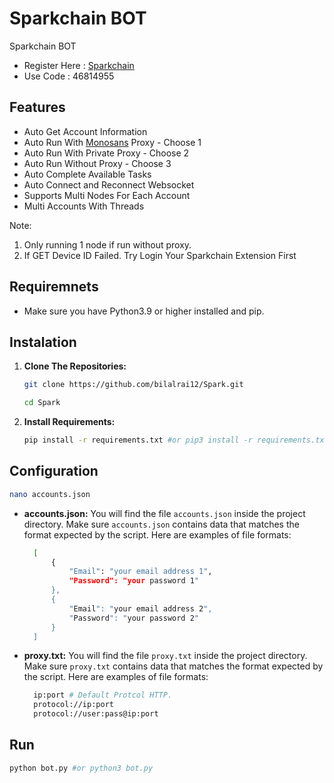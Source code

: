 # Sparkchain BOT
Sparkchain BOT

- Register Here : [Sparkchain](https://sparkchain.ai/register/?r=46814955)
- Use Code : 46814955

## Features

  - Auto Get Account Information
  - Auto Run With [Monosans](https://raw.githubusercontent.com/monosans/proxy-list/main/proxies/all.txt) Proxy - Choose 1
  - Auto Run With Private Proxy - Choose 2
  - Auto Run Without Proxy - Choose 3
  - Auto Complete Available Tasks
  - Auto Connect and Reconnect Websocket
  - Supports Multi Nodes For Each Account
  - Multi Accounts With Threads

Note: 
1. Only running 1 node if run without proxy.
2. If GET Device ID Failed. Try Login Your Sparkchain Extension First

## Requiremnets

- Make sure you have Python3.9 or higher installed and pip.

## Instalation

1. **Clone The Repositories:**
   ```bash
   git clone https://github.com/bilalrai12/Spark.git
   ```
   ```bash
   cd Spark
   ```

2. **Install Requirements:**
   ```bash
   pip install -r requirements.txt #or pip3 install -r requirements.txt
   ```

## Configuration
  ```bash
  nano accounts.json
```
- **accounts.json:** You will find the file `accounts.json` inside the project directory. Make sure `accounts.json` contains data that matches the format expected by the script. Here are examples of file formats:
  ```bash
    [
        {
            "Email": "your email address 1",
            "Password": "your password 1"
        },
        {
            "Email": "your email address 2",
            "Password": "your password 2"
        }
    ]
  ```

- **proxy.txt:** You will find the file `proxy.txt` inside the project directory. Make sure `proxy.txt` contains data that matches the format expected by the script. Here are examples of file formats:
  ```bash
    ip:port # Default Protcol HTTP.
    protocol://ip:port
    protocol://user:pass@ip:port
  ```

## Run

```bash
python bot.py #or python3 bot.py
```
